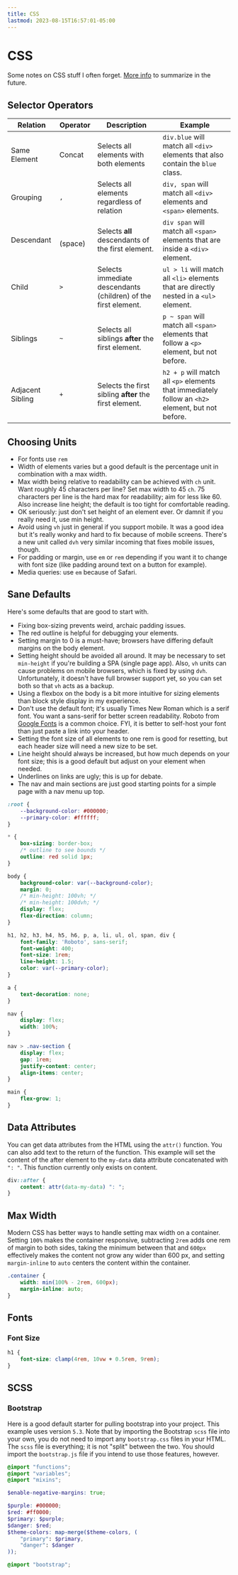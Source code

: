 ```yaml
---
title: CSS
lastmod: 2023-08-15T16:57:01-05:00
---
```

# CSS
Some notes on CSS stuff I often forget. [More info](https://developer.mozilla.org/en-US/docs/Web/CSS/CSS_Selectors) to summarize in the future.
## Selector Operators
| Relation | Operator | Description | Example |
|---|---|---|---|
| Same Element | Concat | Selects all elements with both elements | `div.blue` will match all `<div>` elements that also contain the `blue` class. |
| Grouping | `,` | Selects all elements regardless of relation | `div, span` will match all `<div>` elements and `<span>` elements. |
| Descendant | ` ` (space) | Selects __all__ descendants of the first element. | `div span` will match all `<span>` elements that are inside a `<div>` element. |
| Child | `>` | Selects immediate descendants (children) of the first element. | `ul > li` will match all `<li>` elements that are directly nested in a `<ul>` element. |
| Siblings | `~` | Selects all siblings __after__ the first element. | `p ~ span` will match all `<span>` elements that follow a `<p>` element, but not before. |
| Adjacent Sibling | `+` | Selects the first sibling __after__ the first element. | `h2 + p` will match all `<p>` elements that immediately follow an `<h2>` element, but not before. |
## Choosing Units
* For fonts use `rem`
* Width of elements varies but a good default is the percentage unit in combination with a max width.
* Max width being relative to readability can be achieved with `ch` unit. Want roughly 45 characters per line? Set max width to 45 `ch`. 75 characters per line is the hard max for readability; aim for less like 60. Also increase line height; the default is too tight for comfortable reading.
* OK seriously: just don't set height of an element ever. Or damnit if you really need it, use min height.
* Avoid using `vh` just in general if you support mobile. It was a good idea but it's really wonky and hard to fix because of mobile screens. There's a new unit called `dvh` very similar incoming that fixes mobile issues, though.
* For padding or margin, use `em` or `rem` depending if you want it to change with font size (like padding around text on a button for example).
* Media queries: use `em` because of Safari.
## Sane Defaults
Here's some defaults that are good to start with.
* Fixing box-sizing prevents weird, archaic padding issues.
* The red outline is helpful for debugging your elements.
* Setting margin to 0 is a must-have; browsers have differing default margins on the body element.
* Setting height should be avoided all around. It may be necessary to set `min-height` if you're building a SPA (single page app). Also, `vh` units can cause problems on mobile browsers, which is fixed by using `dvh`. Unfortunately, it doesn't have full browser support yet, so you can set both so that `vh` acts as a backup.
* Using a flexbox on the body is a bit more intuitive for sizing elements than block style display in my experience.
* Don't use the default font; it's usually Times New Roman which is a serif font. You want a sans-serif for better screen readability. Roboto from [Google Fonts](https://fonts.google.com/) is a common choice. FYI, it is better to self-host your font than just paste a link into your header.
* Setting the font size of all elements to one rem is good for resetting, but each header size will need a new size to be set.
* Line height should always be increased, but how much depends on your font size; this is a good default but adjust on your element when needed.
* Underlines on links are ugly; this is up for debate.
* The nav and main sections are just good starting points for a simple page with a nav menu up top.
```css
:root {
    --background-color: #000000;
    --primary-color: #ffffff;
}

* {
    box-sizing: border-box;
    /* outline to see bounds */
    outline: red solid 1px;
}

body {
    background-color: var(--background-color);
    margin: 0;
    /* min-height: 100vh; */
    /* min-height: 100dvh; */
    display: flex;
    flex-direction: column;
}

h1, h2, h3, h4, h5, h6, p, a, li, ul, ol, span, div {
    font-family: 'Roboto', sans-serif;
    font-weight: 400;
    font-size: 1rem;
    line-height: 1.5;
    color: var(--primary-color);
}

a {
    text-decoration: none;
}

nav {
    display: flex;
    width: 100%;
}

nav > .nav-section {
    display: flex;
    gap: 1rem;
    justify-content: center;
    align-items: center;
}

main {
    flex-grow: 1;
}
```
## Data Attributes
You can get data attributes from the HTML using the `attr()` function. You can also add text to the return of the function. This example will set the content of the after element to the `my-data` data attribute concatenated with `": "`. This function currently only exists on content.
```css
div::after {
	content: attr(data-my-data) ": ";
}
```
## Max Width
Modern CSS has better ways to handle setting max width on a container. Setting `100%` makes the container responsive, subtracting `2rem` adds one rem of margin to both sides, taking the minimum between that and `600px` effectively makes the content not grow any wider than 600 px, and setting `margin-inline` to `auto` centers the content within the container.
```css
.container {
	width: min(100% - 2rem, 600px);
	margin-inline: auto;
}
```
## Fonts
### Font Size
```css
h1 {
	font-size: clamp(4rem, 10vw + 0.5rem, 9rem);
}
```
## SCSS
### Bootstrap
Here is a good default starter for pulling bootstrap into your project. This example uses version `5.3`. Note that by importing the Bootstrap `scss` file into your own, you do not need to import any `bootstrap.css` files in your HTML. The `scss` file is everything; it is not "split" between the two. You should import the `bootstrap.js` file if you intend to use those features, however.
```scss
@import "functions";
@import "variables";
@import "mixins";

$enable-negative-margins: true;

$purple: #000000;
$red: #ff0000;
$primary: $purple;
$danger: $red;
$theme-colors: map-merge($theme-colors, (
    "primary": $primary,
    "danger": $danger
));

@import "bootstrap";
```